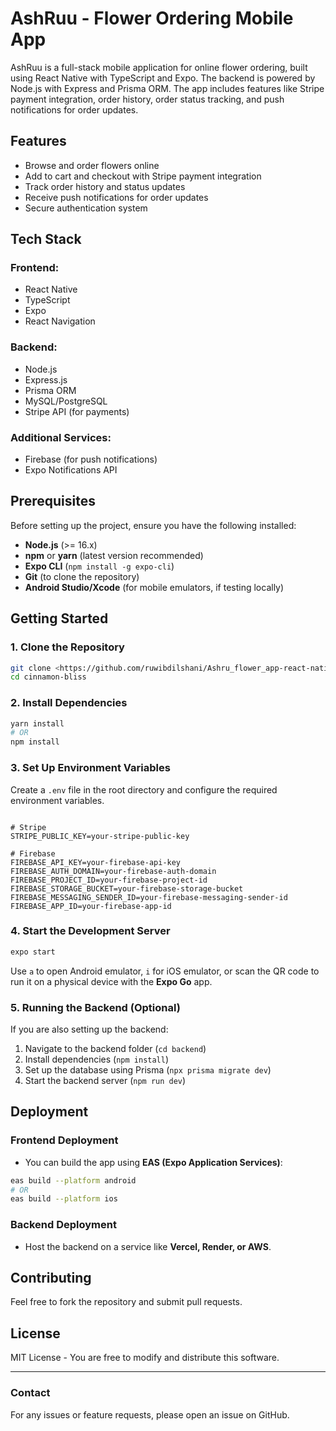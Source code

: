 # AshRuu - Flower Ordering Mobile App

AshRuu is a full-stack mobile application for online flower ordering, built using React Native with TypeScript and Expo. The backend is powered by Node.js with Express and Prisma ORM. The app includes features like Stripe payment integration, order history, order status tracking, and push notifications for order updates.

## Features

- Browse and order flowers online
- Add to cart and checkout with Stripe payment integration
- Track order history and status updates
- Receive push notifications for order updates
- Secure authentication system

## Tech Stack

### Frontend:
- React Native
- TypeScript
- Expo
- React Navigation

### Backend:
- Node.js
- Express.js
- Prisma ORM
- MySQL/PostgreSQL
- Stripe API (for payments)

### Additional Services:
- Firebase (for push notifications)
- Expo Notifications API

## Prerequisites

Before setting up the project, ensure you have the following installed:

- **Node.js** (>= 16.x)
- **npm** or **yarn** (latest version recommended)
- **Expo CLI** (`npm install -g expo-cli`)
- **Git** (to clone the repository)
- **Android Studio/Xcode** (for mobile emulators, if testing locally)

## Getting Started

### 1. Clone the Repository

```sh
git clone <https://github.com/ruwibdilshani/Ashru_flower_app-react-native.git>
cd cinnamon-bliss
```

### 2. Install Dependencies

```sh
yarn install
# OR
npm install
```

### 3. Set Up Environment Variables

Create a `.env` file in the root directory and configure the required environment variables.

```

# Stripe
STRIPE_PUBLIC_KEY=your-stripe-public-key

# Firebase
FIREBASE_API_KEY=your-firebase-api-key
FIREBASE_AUTH_DOMAIN=your-firebase-auth-domain
FIREBASE_PROJECT_ID=your-firebase-project-id
FIREBASE_STORAGE_BUCKET=your-firebase-storage-bucket
FIREBASE_MESSAGING_SENDER_ID=your-firebase-messaging-sender-id
FIREBASE_APP_ID=your-firebase-app-id
```

### 4. Start the Development Server

```sh
expo start
```

Use `a` to open Android emulator, `i` for iOS emulator, or scan the QR code to run it on a physical device with the **Expo Go** app.

### 5. Running the Backend (Optional)

If you are also setting up the backend:

1. Navigate to the backend folder (`cd backend`)
2. Install dependencies (`npm install`)
3. Set up the database using Prisma (`npx prisma migrate dev`)
4. Start the backend server (`npm run dev`)

## Deployment

### Frontend Deployment
- You can build the app using **EAS (Expo Application Services)**:

```sh
eas build --platform android
# OR
eas build --platform ios
```

### Backend Deployment
- Host the backend on a service like **Vercel, Render, or AWS**.

## Contributing

Feel free to fork the repository and submit pull requests.

## License

MIT License - You are free to modify and distribute this software.

---

### Contact
For any issues or feature requests, please open an issue on GitHub.

